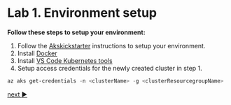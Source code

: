 # Lab 1.  Environment setup

**Follow these steps to setup your environment:**

1. Follow the [Akskickstarter](https://github.com/Ibis-Software/AksKickStarters) instructions to setup your environment.
2. Install [Docker](https://www.docker.com/get-started)
3. Install [VS Code Kubernetes tools](https://marketplace.visualstudio.com/items?itemName=ms-kubernetes-tools.vscode-kubernetes-tools)
4. Setup access credentials for the newly created cluster in step 1.

```powershell 
az aks get-credentials -n <clusterName> -g <clusterResourcegroupName>
```

[next :arrow_forward:](../lab2-exploring-k8s-api/LAB.md)
